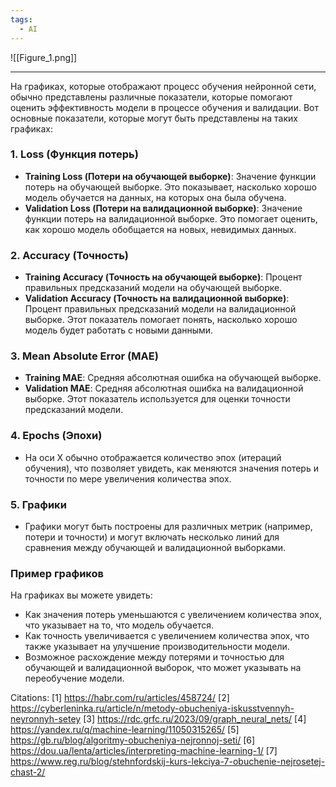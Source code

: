 ```yaml
---
tags:
  - AI
---
```

![[Figure_1.png]]

---

На графиках, которые отображают процесс обучения нейронной сети, обычно представлены различные показатели, которые помогают оценить эффективность модели в процессе обучения и валидации. Вот основные показатели, которые могут быть представлены на таких графиках:

### 1. **Loss (Функция потерь)**

- **Training Loss (Потери на обучающей выборке)**: Значение функции потерь на обучающей выборке. Это показывает, насколько хорошо модель обучается на данных, на которых она была обучена.
- **Validation Loss (Потери на валидационной выборке)**: Значение функции потерь на валидационной выборке. Это помогает оценить, как хорошо модель обобщается на новых, невидимых данных.

### 2. **Accuracy (Точность)**

- **Training Accuracy (Точность на обучающей выборке)**: Процент правильных предсказаний модели на обучающей выборке.
- **Validation Accuracy (Точность на валидационной выборке)**: Процент правильных предсказаний модели на валидационной выборке. Этот показатель помогает понять, насколько хорошо модель будет работать с новыми данными.

### 3. **Mean Absolute Error (MAE)**

- **Training MAE**: Средняя абсолютная ошибка на обучающей выборке.
- **Validation MAE**: Средняя абсолютная ошибка на валидационной выборке. Этот показатель используется для оценки точности предсказаний модели.

### 4. **Epochs (Эпохи)**

- На оси X обычно отображается количество эпох (итераций обучения), что позволяет увидеть, как меняются значения потерь и точности по мере увеличения количества эпох.

### 5. **Графики**

- Графики могут быть построены для различных метрик (например, потери и точности) и могут включать несколько линий для сравнения между обучающей и валидационной выборками.

### Пример графиков

На графиках вы можете увидеть:

- Как значения потерь уменьшаются с увеличением количества эпох, что указывает на то, что модель обучается.
- Как точность увеличивается с увеличением количества эпох, что также указывает на улучшение производительности модели.
- Возможное расхождение между потерями и точностью для обучающей и валидационной выборок, что может указывать на переобучение модели.

Citations:
[1] https://habr.com/ru/articles/458724/
[2] https://cyberleninka.ru/article/n/metody-obucheniya-iskusstvennyh-neyronnyh-setey
[3] https://rdc.grfc.ru/2023/09/graph_neural_nets/
[4] https://yandex.ru/q/machine-learning/11050315265/
[5] https://gb.ru/blog/algoritmy-obucheniya-nejronnoj-seti/
[6] https://dou.ua/lenta/articles/interpreting-machine-learning-1/
[7] https://www.reg.ru/blog/stehnfordskij-kurs-lekciya-7-obuchenie-nejrosetej-chast-2/